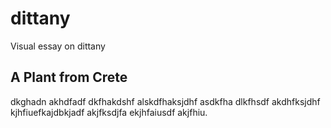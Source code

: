# dittany
Visual essay on dittany

## A Plant from Crete

dkghadn akhdfadf dkfhakdshf alskdfhaksjdhf asdkfha dlkfhsdf akdhfksjdhf kjhfiuefkajdbkjadf akjfksdjfa ekjhfaiusdf akjfhiu.
<param ve-image url="https://iiif.wellcomecollection.org/image/V0043177EL/full/2048%2C/0/default.jpg">
